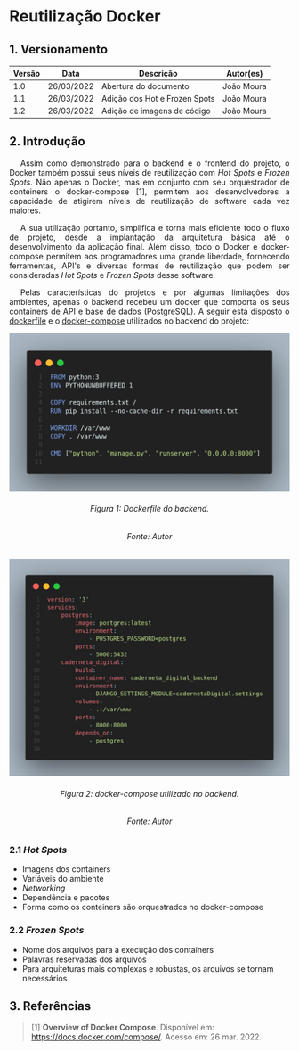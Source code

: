 # Reutilização Docker

## 1. Versionamento

| Versão | Data       | Descrição                                  | Autor(es)                 |
| ------ | ---------- | ------------------------------------------ | ------------------------- |
| 1.0    | 26/03/2022 | Abertura do documento                      | João Moura                |
| 1.1    | 26/03/2022 | Adição dos Hot e Frozen Spots              | João Moura                |
| 1.2    | 26/03/2022 | Adição de imagens de código                | João Moura                |

## 2. Introdução
<p align="justify" style="text-indent: 20px">Assim como demonstrado para o backend e o frontend do projeto, o Docker também possui seus níveis de reutilização com <i>Hot Spots</i> e <i>Frozen Spots</i>. Não apenas o Docker, mas em conjunto com seu orquestrador de conteiners o docker-compose [1], permitem aos desenvolvedores a capacidade de atigirem níveis de reutilização de software cada vez maiores.</p>
<p align="justify" style="text-indent: 20px">A sua utilização portanto, simplifica e torna mais eficiente todo o fluxo de projeto, desde a implantação da arquitetura básica até o desenvolvimento da aplicação final. Além disso, todo o Docker e docker-compose permitem aos programadores uma grande liberdade, fornecendo ferramentas, API's e diversas formas de reutilização que podem ser consideradas <i>Hot Spots</i> e <i>Frozen Spots</i> desse software.</p>
<p align="justify" style="text-indent: 20px">Pelas características do projetos e por algumas limitações dos ambientes, apenas o backend recebeu um docker que comporta os seus containers de API e base de dados (PostgreSQL). A seguir está disposto o <a href="https://github.com/UnBArqDsw2021-2/2021.2_G4_CadernetaDeCampoDigital_Backend/blob/develop/Dockerfile">dockerfile</a> e o <a href="https://github.com/UnBArqDsw2021-2/2021.2_G4_CadernetaDeCampoDigital_Backend/blob/develop/docker-compose.yml">docker-compose</a> utilizados no backend do projeto:</p>

<img class="zoom" src="../../../assets/reutilizacao/dockerfile.png"/>
<h6 align = "center">Figura 1: Dockerfile do backend.</h6>
<h6 align = "center">Fonte: Autor</h6>

<img class="zoom" src="../../../assets/reutilizacao/docker-compose.png"/>
<h6 align = "center">Figura 2: docker-compose utilizado no backend.</h6>
<h6 align = "center">Fonte: Autor</h6>

### 2.1 <i>Hot Spots</i>
- Imagens dos containers
- Variáveis do ambiente
- <i>Networking</i>
- Dependência e pacotes
- Forma como os conteiners são orquestrados no docker-compose

### 2.2 <i>Frozen Spots</i>
- Nome dos arquivos para a execução dos containers
- Palavras reservadas dos arquivos
- Para arquiteturas mais complexas e robustas, os arquivos se tornam necessários

## 3. Referências

> [1] **Overview of Docker Compose**. Disponível em: <a href="https://docs.docker.com/compose/">https://docs.docker.com/compose/</a>. Acesso em: 26 mar. 2022.
